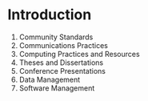 # Introduction


1. Community Standards
2. Communications Practices
3. Computing Practices and Resources
4. Theses and Dissertations
5. Conference Presentations
6. Data Management
7. Software Management
